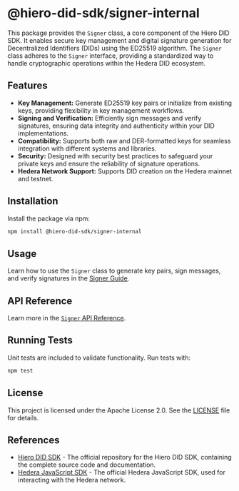 # @hiero-did-sdk/signer-internal

This package provides the `Signer` class, a core component of the Hiero DID SDK. It enables secure key management and digital signature generation for Decentralized Identifiers (DIDs) using the ED25519 algorithm. The `Signer` class adheres to the `Signer` interface, providing a standardized way to handle cryptographic operations within the Hedera DID ecosystem.

## Features

- **Key Management:** Generate ED25519 key pairs or initialize from existing keys, providing flexibility in key management workflows.
- **Signing and Verification:** Efficiently sign messages and verify signatures, ensuring data integrity and authenticity within your DID implementations.
- **Compatibility:** Supports both raw and DER-formatted keys for seamless integration with different systems and libraries.
- **Security:** Designed with security best practices to safeguard your private keys and ensure the reliability of signature operations.
- **Hedera Network Support:** Supports DID creation on the Hedera mainnet and testnet.

## Installation

Install the package via npm:

```bash
npm install @hiero-did-sdk/signer-internal
```

## Usage

Learn how to use the `Signer` class to generate key pairs, sign messages, and verify signatures in the [Signer Guide](https://github.com/DSRCorporation/hiero-did-sdk-js/documentation/0.0.2-alpha/04-implementation/components/signer-guide.html).

## API Reference

Learn more in the [`Signer` API Reference](https://github.com/DSRCorporation/hiero-did-sdk-js/documentation/0.0.2-alpha/04-implementation/components/signer-api.html).

## Running Tests

Unit tests are included to validate functionality. Run tests with:

```bash
npm test
```

## License

This project is licensed under the Apache License 2.0. See the [LICENSE](LICENSE) file for details.

## References

- [Hiero DID SDK](https://github.com/DSRCorporation/hiero-did-sdk-js) - The official repository for the Hiero DID SDK, containing the complete source code and documentation.
- [Hedera JavaScript SDK](https://github.com/hashgraph/hedera-sdk-js) - The official Hedera JavaScript SDK, used for interacting with the Hedera network.
